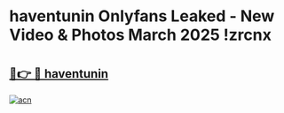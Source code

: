 # haventunin Onlyfans Leaked - New Video & Photos March 2025 !zrcnx

# <h2><a href="https://nn8tpz.iuczelnia.edu.pl?title=haventunin&ref=zrcnx">🔗👉 🔴 haventunin</a></h2>

[![acn](https://github.com/user-attachments/assets/0f9c940e-d8b0-45ae-aac7-cd30a18b3e1c)](https://nn8tpz.iuczelnia.edu.pl?title=haventunin&ref=zrcnx)

